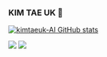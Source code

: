 ### KIM TAE UK 👋

<!--
**kimtaeuk-AI/kimtaeuk-AI** is a ✨ _special_ ✨ repository because its `README.md` (this file) appears on your GitHub profile.

Here are some ideas to get you started:

- 🔭 I’m currently working on ...
- 🌱 I’m currently learning ...
- 👯 I’m looking to collaborate on ...
- 🤔 I’m looking for help with ...
- 💬 Ask me about ...
- 📫 How to reach me: ...
- 😄 Pronouns: ...
- ⚡ Fun fact: ...
-->

[![kimtaeuk-AI GitHub stats](https://github-readme-stats.vercel.app/api?username=kimtaeuk-AI&show_icons=true&theme=algolia)](https://github.com/anuraghazra/github-readme-stats)


<img src="https://img.shields.io/badge/Python-3766AB?style=plastic-square&logo=Python&logoColor=white"/></a>
<img src="https://img.shields.io/badge/TensorFlow-FF6F00?style=plastic-square&logo=Tensorflow&logoColor=white"/></a>

